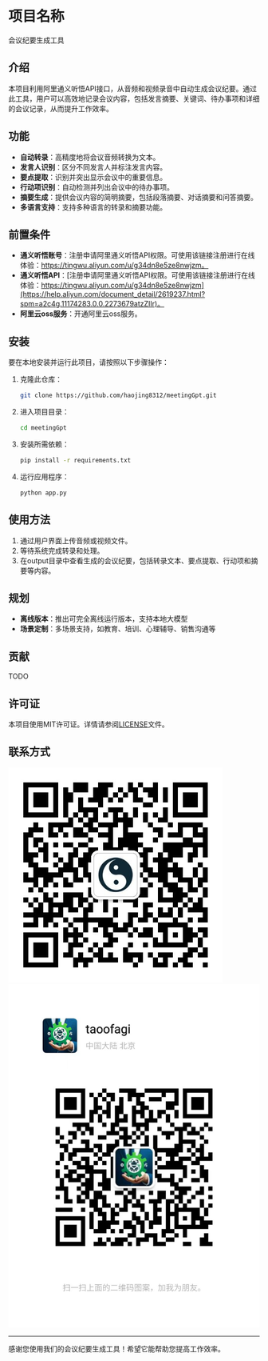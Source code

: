 # 项目名称
会议纪要生成工具

## 介绍

本项目利用阿里通义听悟API接口，从音频和视频录音中自动生成会议纪要。通过此工具，用户可以高效地记录会议内容，包括发言摘要、关键词、待办事项和详细的会议记录，从而提升工作效率。

## 功能

- **自动转录**：高精度地将会议音频转换为文本。
- **发言人识别**：区分不同发言人并标注发言内容。
- **要点提取**：识别并突出显示会议中的重要信息。
- **行动项识别**：自动检测并列出会议中的待办事项。
- **摘要生成**：提供会议内容的简明摘要，包括段落摘要、对话摘要和问答摘要。
- **多语言支持**：支持多种语言的转录和摘要功能。

## 前置条件

- **通义听悟账号**：注册申请阿里通义听悟API权限。可使用该链接注册进行在线体验：https://tingwu.aliyun.com/u/g34dn8e5ze8nwjzm。
- **通义听悟API**：[注册申请阿里通义听悟API权限。可使用该链接注册进行在线体验：https://tingwu.aliyun.com/u/g34dn8e5ze8nwjzm](https://help.aliyun.com/document_detail/2619237.html?spm=a2c4g.11174283.0.0.2273679atzZIIr)。
- **阿里云oss服务**：开通阿里云oss服务。
## 安装

要在本地安装并运行此项目，请按照以下步骤操作：

1. 克隆此仓库：
   ```bash
   git clone https://github.com/haojing8312/meetingGpt.git
   ```
2. 进入项目目录：
   ```bash
   cd meetingGpt
   ```
3. 安装所需依赖：
   ```bash
   pip install -r requirements.txt
   ```
4. 运行应用程序：
   ```bash
   python app.py
   ```

## 使用方法

1. 通过用户界面上传音频或视频文件。
2. 等待系统完成转录和处理。
3. 在output目录中查看生成的会议纪要，包括转录文本、要点提取、行动项和摘要等内容。

## 规划

- **离线版本**：推出可完全离线运行版本，支持本地大模型
- **场景定制**：多场景支持，如教育、培训、心理辅导、销售沟通等

## 贡献

TODO

## 许可证

本项目使用MIT许可证。详情请参阅[LICENSE](link-to-license)文件。

## 联系方式

![请扫码关注公众号](img/qrcode_for_taoofagi.jpg)
![作者微信](img/qrcode_for_me.jpg)

---

感谢您使用我们的会议纪要生成工具！希望它能帮助您提高工作效率。
